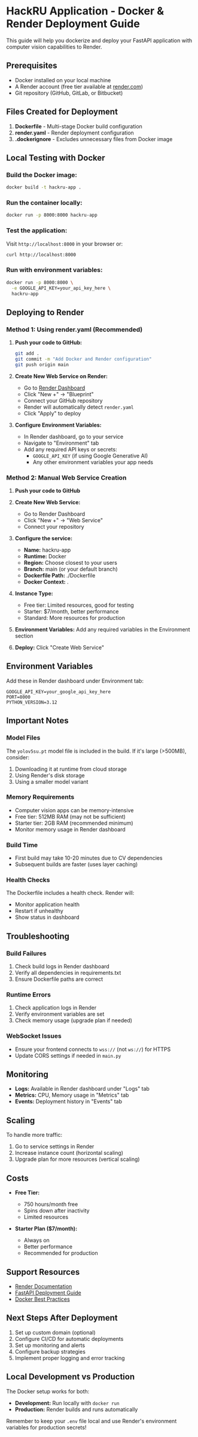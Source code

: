# HackRU Application - Docker & Render Deployment Guide

This guide will help you dockerize and deploy your FastAPI application with computer vision capabilities to Render.

## Prerequisites

- Docker installed on your local machine
- A Render account (free tier available at [render.com](https://render.com))
- Git repository (GitHub, GitLab, or Bitbucket)

## Files Created for Deployment

1. **Dockerfile** - Multi-stage Docker build configuration
2. **render.yaml** - Render deployment configuration
3. **.dockerignore** - Excludes unnecessary files from Docker image

## Local Testing with Docker

### Build the Docker image:
```bash
docker build -t hackru-app .
```

### Run the container locally:
```bash
docker run -p 8000:8000 hackru-app
```

### Test the application:
Visit `http://localhost:8000` in your browser or:
```bash
curl http://localhost:8000
```

### Run with environment variables:
```bash
docker run -p 8000:8000 \
  -e GOOGLE_API_KEY=your_api_key_here \
  hackru-app
```

## Deploying to Render

### Method 1: Using render.yaml (Recommended)

1. **Push your code to GitHub:**
   ```bash
   git add .
   git commit -m "Add Docker and Render configuration"
   git push origin main
   ```

2. **Create New Web Service on Render:**
   - Go to [Render Dashboard](https://dashboard.render.com)
   - Click "New +" → "Blueprint"
   - Connect your GitHub repository
   - Render will automatically detect `render.yaml`
   - Click "Apply" to deploy

3. **Configure Environment Variables:**
   - In Render dashboard, go to your service
   - Navigate to "Environment" tab
   - Add any required API keys or secrets:
     - `GOOGLE_API_KEY` (if using Google Generative AI)
     - Any other environment variables your app needs

### Method 2: Manual Web Service Creation

1. **Push your code to GitHub**

2. **Create New Web Service:**
   - Go to Render Dashboard
   - Click "New +" → "Web Service"
   - Connect your repository

3. **Configure the service:**
   - **Name:** hackru-app
   - **Runtime:** Docker
   - **Region:** Choose closest to your users
   - **Branch:** main (or your default branch)
   - **Dockerfile Path:** ./Dockerfile
   - **Docker Context:** .

4. **Instance Type:**
   - Free tier: Limited resources, good for testing
   - Starter: $7/month, better performance
   - Standard: More resources for production

5. **Environment Variables:**
   Add any required variables in the Environment section

6. **Deploy:**
   Click "Create Web Service"

## Environment Variables

Add these in Render dashboard under Environment tab:

```
GOOGLE_API_KEY=your_google_api_key_here
PORT=8000
PYTHON_VERSION=3.12
```

## Important Notes

### Model Files
The `yolov5su.pt` model file is included in the build. If it's large (>500MB), consider:
1. Downloading it at runtime from cloud storage
2. Using Render's disk storage
3. Using a smaller model variant

### Memory Requirements
- Computer vision apps can be memory-intensive
- Free tier: 512MB RAM (may not be sufficient)
- Starter tier: 2GB RAM (recommended minimum)
- Monitor memory usage in Render dashboard

### Build Time
- First build may take 10-20 minutes due to CV dependencies
- Subsequent builds are faster (uses layer caching)

### Health Checks
The Dockerfile includes a health check. Render will:
- Monitor application health
- Restart if unhealthy
- Show status in dashboard

## Troubleshooting

### Build Failures
1. Check build logs in Render dashboard
2. Verify all dependencies in requirements.txt
3. Ensure Dockerfile paths are correct

### Runtime Errors
1. Check application logs in Render
2. Verify environment variables are set
3. Check memory usage (upgrade plan if needed)

### WebSocket Issues
- Ensure your frontend connects to `wss://` (not `ws://`) for HTTPS
- Update CORS settings if needed in `main.py`

## Monitoring

- **Logs:** Available in Render dashboard under "Logs" tab
- **Metrics:** CPU, Memory usage in "Metrics" tab
- **Events:** Deployment history in "Events" tab

## Scaling

To handle more traffic:
1. Go to service settings in Render
2. Increase instance count (horizontal scaling)
3. Upgrade plan for more resources (vertical scaling)

## Costs

- **Free Tier:** 
  - 750 hours/month free
  - Spins down after inactivity
  - Limited resources

- **Starter Plan ($7/month):**
  - Always on
  - Better performance
  - Recommended for production

## Support Resources

- [Render Documentation](https://render.com/docs)
- [FastAPI Deployment Guide](https://fastapi.tiangolo.com/deployment/)
- [Docker Best Practices](https://docs.docker.com/develop/dev-best-practices/)

## Next Steps After Deployment

1. Set up custom domain (optional)
2. Configure CI/CD for automatic deployments
3. Set up monitoring and alerts
4. Configure backup strategies
5. Implement proper logging and error tracking

## Local Development vs Production

The Docker setup works for both:
- **Development:** Run locally with `docker run`
- **Production:** Render builds and runs automatically

Remember to keep your `.env` file local and use Render's environment variables for production secrets!

